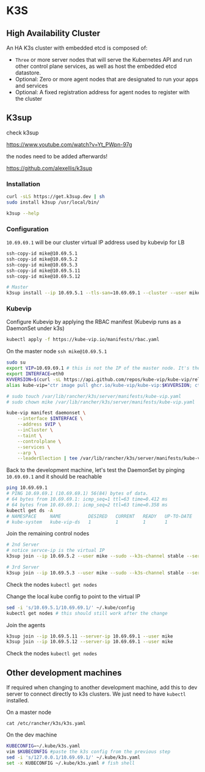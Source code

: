 # K3S

## High Availability Cluster

An HA K3s cluster with embedded etcd is composed of:

- `Three` or more server nodes that will serve the Kubernetes API and run other control plane services, as well as host the embedded etcd datastore.
- Optional: Zero or more agent nodes that are designated to run your apps and services
- Optional: A fixed registration address for agent nodes to register with the cluster

## K3sup

check k3sup

https://www.youtube.com/watch?v=Yt_PWpn-97g

the nodes need to be added afterwards!

https://github.com/alexellis/k3sup

### Installation

```sh
curl -sLS https://get.k3sup.dev | sh
sudo install k3sup /usr/local/bin/

k3sup --help
```

### Configuration

`10.69.69.1` will be our cluster virtual IP address used by kubevip for LB

```sh
ssh-copy-id mike@10.69.5.1
ssh-copy-id mike@10.69.5.2
ssh-copy-id mike@10.69.5.3
ssh-copy-id mike@10.69.5.11
ssh-copy-id mike@10.69.5.12

# Master
k3sup install --ip 10.69.5.1 --tls-san=10.69.69.1 --cluster --user mike --local-path ~/.kube/config --context k3s-ha --k3s-extra-args '--disable servicelb --disable traefik --write-kubeconfig-mode 640 --write-kubeconfig-group sudo --node-taint node-role.kubernetes.io/master=:NoSchedule'
```

### Kubevip

Configure Kubevip by applying the RBAC manifest (Kubevip runs as a DaemonSet under k3s)

```sh
kubectl apply -f https://kube-vip.io/manifests/rbac.yaml
```

On the master node `ssh mike@10.69.5.1`

```sh
sudo su
export VIP=10.69.69.1 # this is not the IP of the master node. It's the TLS san we setup before :) this is the IP for the kube vip control plane
export INTERFACE=eth0
KVVERSION=$(curl -sL https://api.github.com/repos/kube-vip/kube-vip/releases | jq -r ".[0].name")
alias kube-vip="ctr image pull ghcr.io/kube-vip/kube-vip:$KVVERSION; ctr run --rm --net-host ghcr.io/kube-vip/kube-vip:$KVVERSION vip /kube-vip"

# sudo touch /var/lib/rancher/k3s/server/manifests/kube-vip.yaml
# sudo chown mike /var/lib/rancher/k3s/server/manifests/kube-vip.yaml

kube-vip manifest daemonset \
    --interface $INTERFACE \
    --address $VIP \
    --inCluster \
    --taint \
    --controlplane \
    --services \
    --arp \
    --leaderElection | tee /var/lib/rancher/k3s/server/manifests/kube-vip.yaml
```

Back to the development machine, let's test the DaemonSet by pinging `10.69.69.1` and it should be reachable

```sh
ping 10.69.69.1
# PING 10.69.69.1 (10.69.69.1) 56(84) bytes of data.
# 64 bytes from 10.69.69.1: icmp_seq=1 ttl=63 time=0.412 ms
# 64 bytes from 10.69.69.1: icmp_seq=2 ttl=63 time=0.358 ms
kubectl get ds -A
# NAMESPACE     NAME          DESIRED   CURRENT   READY   UP-TO-DATE   AVAILABLE   NODE SELECTOR   AGE
# kube-system   kube-vip-ds   1         1         1       1            1           <none>          90s
```

Join the remaining control nodes

```sh
# 2nd Server
# notice servce-ip is the virtual IP
k3sup join --ip 10.69.5.2 --user mike --sudo --k3s-channel stable --server --server-ip 10.69.69.1 --server-user mike --sudo --k3s-extra-args '--node-ip=10.69.5.2 --disable servicelb --disable traefik --write-kubeconfig-mode 640 --write-kubeconfig-group sudo --node-taint node-role.kubernetes.io/master=:NoSchedule'
```

```sh
# 3rd Server
k3sup join --ip 10.69.5.3 --user mike --sudo --k3s-channel stable --server --server-ip 10.69.69.1 --server-user mike --sudo --k3s-extra-args '--node-ip=10.69.5.3 --disable servicelb --disable traefik --write-kubeconfig-mode 640 --write-kubeconfig-group sudo --node-taint node-role.kubernetes.io/master=:NoSchedule'
```

Check the nodes `kubectl get nodes`

Change the local kube config to point to the virtual IP

```sh
sed -i 's/10.69.5.1/10.69.69.1/' ~/.kube/config
kubectl get nodes # this should still work after the change
```

Join the agents

```sh
k3sup join --ip 10.69.5.11 --server-ip 10.69.69.1 --user mike
k3sup join --ip 10.69.5.12 --server-ip 10.69.69.1 --user mike
```

Check the nodes `kubectl get nodes`

## Other development machines

If required when changing to another development machine, add this to dev server to connect directly to k3s clusters.
We just need to have `kubectl` installed.

On a master node

```cat /etc/rancher/k3s/k3s.yaml```

On the dev machine

```sh
KUBECONFIG=~/.kube/k3s.yaml
vim $KUBECONFIG #paste the k3s config from the previous step
sed -i 's/127.0.0.1/10.69.69.1/' ~/.kube/k3s.yaml
set -x KUBECONFIG ~/.kube/k3s.yaml # fish shell
```

<!-- ## Cluster Load Balancer

https://docs.k3s.io/datastore/cluster-loadbalancer?ext-load-balancer=HAProxy#setup-load-balancer -->

<!-- ## Traefik

Install

```sh
helm repo add traefik https://traefik.github.io/charts
helm install traefik traefik/traefik --namespace traefik --create-namespace --values traefik-values.yaml 
```

Helm Values - this will redirect all traffic to https, even local one. To test locally disable this by only using `ports: web: {}` and `helm upgrade`

    helm upgrade traefik traefik/traefik --namespace traefik --create-namespace --values traefik-values.yaml
---

```yaml
ports:
    web:
        redirections:
            entryPoint:
                to: websecure
                scheme: https
                permanent: true

```

Service example

```yaml
apiVersion: apps/v1
kind: Deployment
metadata:
name: whoami
labels:
    app: whoami
spec:
replicas: 1
selector:
    matchLabels:
    app: whoami
template:
    metadata:
    labels:
        app: whoami
    spec:
    containers:
    - name: whoami
        image: containous/whoami
        ports:
        - containerPort: 80
---
apiVersion: v1
kind: Service
metadata:
name: whoami
spec:
selector:
    app: whoami
ports:
    - protocol: TCP
    port: 80
    targetPort: 80
---
apiVersion: traefik.io/v1alpha1
kind: IngressRoute
metadata:
name: whoami-ingress  
spec:
entryPoints:
- websecure
routes:
- match: Host(`whoami.local`)
    kind: Rule
    services:
    - name: whoami
    port: 80
#apiVersion: networking.k8s.io/v1
#kind: Ingress
#metadata:
#name: whoami-ingress
#annotations:
#    traefik.ingress.kubernetes.io/router.entrypoints: websecure
#spec:
#ingressClassName: traefik
#rules:
#- host: whoami.local
#    http:
#    paths:
#    - path: /
#        pathType: Prefix
#        backend:
#        service:
#            name: whoami
#            port:
#            number: 80
``` -->
